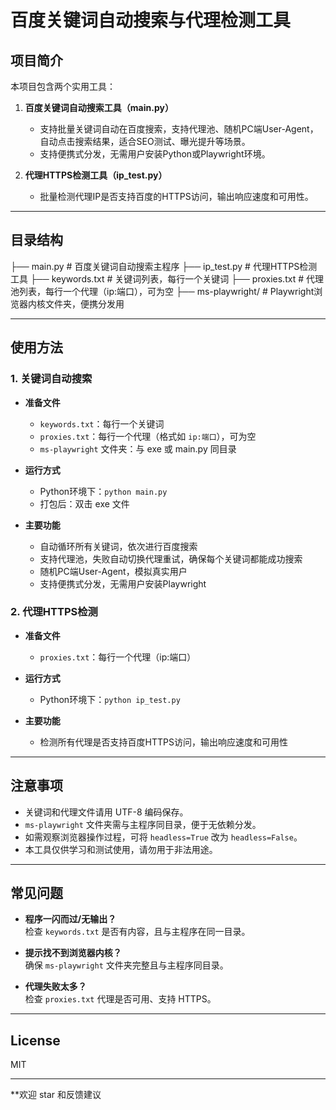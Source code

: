 # 百度关键词自动搜索与代理检测工具

## 项目简介

本项目包含两个实用工具：

1. **百度关键词自动搜索工具（main.py）**  
   - 支持批量关键词自动在百度搜索，支持代理池、随机PC端User-Agent，自动点击搜索结果，适合SEO测试、曝光提升等场景。
   - 支持便携式分发，无需用户安装Python或Playwright环境。

2. **代理HTTPS检测工具（ip_test.py）**  
   - 批量检测代理IP是否支持百度的HTTPS访问，输出响应速度和可用性。

---

## 目录结构
├── main.py # 百度关键词自动搜索主程序 
├── ip_test.py # 代理HTTPS检测工具 
├── keywords.txt # 关键词列表，每行一个关键词 
├── proxies.txt # 代理池列表，每行一个代理（ip:端口），可为空 
├── ms-playwright/ # Playwright浏览器内核文件夹，便携分发用


---

## 使用方法

### 1. 关键词自动搜索

- **准备文件**  
  - `keywords.txt`：每行一个关键词
  - `proxies.txt`：每行一个代理（格式如 `ip:端口`），可为空
  - `ms-playwright` 文件夹：与 exe 或 main.py 同目录

- **运行方式**  
  - Python环境下：`python main.py`
  - 打包后：双击 exe 文件

- **主要功能**  
  - 自动循环所有关键词，依次进行百度搜索
  - 支持代理池，失败自动切换代理重试，确保每个关键词都能成功搜索
  - 随机PC端User-Agent，模拟真实用户
  - 支持便携式分发，无需用户安装Playwright

### 2. 代理HTTPS检测

- **准备文件**  
  - `proxies.txt`：每行一个代理（ip:端口）

- **运行方式**  
  - Python环境下：`python ip_test.py`

- **主要功能**  
  - 检测所有代理是否支持百度HTTPS访问，输出响应速度和可用性

---

## 注意事项

- 关键词和代理文件请用 UTF-8 编码保存。
- `ms-playwright` 文件夹需与主程序同目录，便于无依赖分发。
- 如需观察浏览器操作过程，可将 `headless=True` 改为 `headless=False`。
- 本工具仅供学习和测试使用，请勿用于非法用途。

---

## 常见问题

- **程序一闪而过/无输出？**  
  检查 `keywords.txt` 是否有内容，且与主程序在同一目录。

- **提示找不到浏览器内核？**  
  确保 `ms-playwright` 文件夹完整且与主程序同目录。

- **代理失败太多？**  
  检查 `proxies.txt` 代理是否可用、支持 HTTPS。

---

## License

MIT

---

**欢迎 star 和反馈建议
